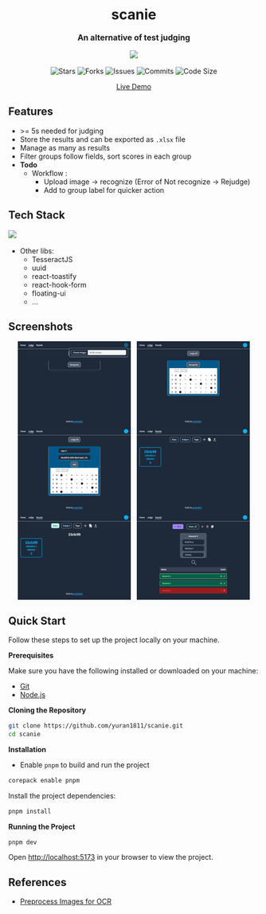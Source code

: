 <h1 align="center">scanie</h1>
<p align="center" style="font-size:16px"><strong>An alternative of test judging</strong></p>
<p align="center">  
  <img src="https://raw.githubusercontent.com/catppuccin/catppuccin/main/assets/palette/macchiato.png" width="400" />
</p>

<p align="center">
  <img alt="Stars" src="https://badgen.net/github/stars/yuran1811/scanie">
  <img alt="Forks" src="https://badgen.net/github/forks/yuran1811/scanie">
  <img alt="Issues" src="https://badgen.net/github/issues/yuran1811/scanie">
  <img alt="Commits" src="https://badgen.net/github/commits/yuran1811/scanie">
  <img alt="Code Size" src="https://img.shields.io/github/languages/code-size/yuran1811/scanie">
</p>

<div align="center"><a href="http://scanie.vercel.app/" target="_blank">Live Demo</a></div>

## Features

- \>= 5s needed for judging
- Store the results and can be exported as `.xlsx` file
- Manage as many as results
- Filter groups follow fields, sort scores in each group
- **Todo**
  - Workflow :
    - Upload image -> recognize (Error of Not recognize -> Rejudge)
    - Add to group label for quicker action

## Tech Stack

<img src="https://skill-icons-livid.vercel.app/icons?i=react,redux,tailwind,ts,vite&gap=60" height="36" />

- Other libs:
  - TesseractJS
  - uuid
  - react-toastify
  - react-hook-form
  - floating-ui
  - ...

## Screenshots

<div style="display:flex;gap:12px;justify-content:center">
    <img src="./public/screenshots/judge-upload.png" style="width:45%;max-width:380px">
    <img src="./public/screenshots/judge-preview.png" style="width:45%;max-width:380px">
</div>

<div style="display:flex;gap:12px;justify-content:center">
    <img src="./public/screenshots/judge-parse.png" style="width:45%;max-width:380px">
    <img src="./public/screenshots/result.png" style="width:45%;max-width:380px">
</div>

<div style="display:flex;gap:12px;justify-content:center">
    <img src="./public/screenshots/result-class-filter.png" style="width:45%;max-width:380px">
    <img src="./public/screenshots/results-detail.png" style="width:45%;max-width:380px">
</div>

## Quick Start

Follow these steps to set up the project locally on your machine.

**Prerequisites**

Make sure you have the following installed or downloaded on your machine:

- [Git](https://git-scm.com/)
- [Node.js](https://nodejs.org/en)

**Cloning the Repository**

```bash
git clone https://github.com/yuran1811/scanie.git
cd scanie
```

**Installation**

- Enable `pnpm` to build and run the project

```bash
corepack enable pnpm
```

Install the project dependencies:

```bash
pnpm install
```

**Running the Project**

```bash
pnpm dev
```

Open [http://localhost:5173](http://localhost:5173) in your browser to view the project.

## References

- [Preprocess Images for OCR](https://dev.to/mathewthe2/using-javascript-to-preprocess-images-for-ocr-1jc)
